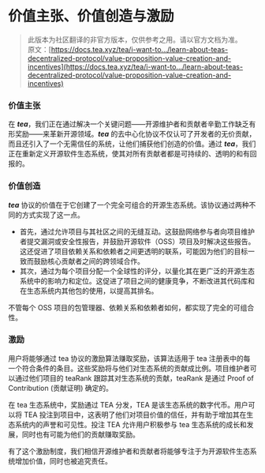 # 价值主张、价值创造与激励

> 此版本为社区翻译的非官方版本，仅供参考之用。请以官方文档为准。\
> 原文：[https://docs.tea.xyz/tea/i-want-to.../learn-about-teas-decentralized-protocol/value-proposition-value-creation-and-incentives](https://docs.tea.xyz/tea/i-want-to.../learn-about-teas-decentralized-protocol/value-proposition-value-creation-and-incentives)

### 价值主张

在 _**tea**_，我们正在通过解决一个关键问题——开源维护者和贡献者辛勤工作缺乏有形奖励——来革新开源领域。_**tea**_ 的去中心化协议不仅认可了开发者的无价贡献，而且还引入了一个无需信任的系统，让他们捕获他们创造的价值。通过 _**tea**_，我们正在重新定义开源软件生态系统，使其对所有贡献者都是可持续的、透明的和有回报的。

### 价值创造

_**tea**_ 协议的价值在于它创建了一个完全可组合的开源生态系统。该协议通过两种不同的方式实现了这一点。

* 首先，通过允许项目与其社区之间的无缝互动。这鼓励网络参与者向项目维护者提交漏洞或安全性报告，并鼓励开源软件（OSS）项目及时解决这些报告。这还促进了项目依赖关系和依赖者之间更透明的联系，可能因为他们的目标一致而鼓励核心贡献者之间的跨领域合作。
* 其次，通过为每个项目分配一个全球性的评分，以量化其在更广泛的开源生态系统中的影响力和定位。这促进了项目之间的健康竞争，不断改进其代码库和在生态系统内其他包的使用，以提高其排名。

不管每个 OSS 项目的包管理器、依赖关系和依赖者如何，都实现了完全的可组合性。

### 激励

用户将能够通过 tea 协议的激励算法赚取奖励，该算法适用于 tea 注册表中的每一个符合条件的条目。这些奖励将与他们对生态系统的贡献成比例。项目维护者可以通过他们项目的 teaRank 跟踪其对生态系统的贡献，teaRank 是通过 Proof of Contribution (贡献证明) 确定的。

在 tea 生态系统中，奖励通过 TEA 分发，TEA 是该生态系统的数字代币。用户可以将 TEA 投注到项目中，这表明了他们对项目价值的信任，并有助于增加其在生态系统内的声誉和可见性。投注 TEA 允许用户积极参与 tea 生态系统的成长和发展，同时也有可能为他们的贡献赚取奖励。

有了这个激励制度，我们相信开源维护者和贡献者将能够专注于为开源软件生态系统增加价值，同时也被追究责任。

